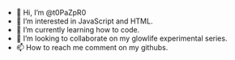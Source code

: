 - 👋 Hi, I’m @t0PaZpR0
- 👀 I’m interested in JavaScript and HTML.
- 🌱 I’m currently learning how to code.
- 💞️ I’m looking to collaborate on my glowlife experimental series.
- 📫 How to reach me comment on my githubs.

<!---
t0PaZpR0/t0PaZpR0 is a ✨ special ✨ repository because its `README.md` (this file) appears on your GitHub profile.
You can click the Preview link to take a look at your changes.
--->
